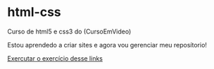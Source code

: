 # html-css
 Curso de html5 e css3 do (CursoEmVideo)

Estou aprendedo a criar sites e agora vou gerenciar meu reposítorio!

<a href="https://brunosilva218.github.ioc:\Users\MEN\Documents\estudos/html-css/exercicio/ex001/index.html">Exercutar o exercício desse links</a>
